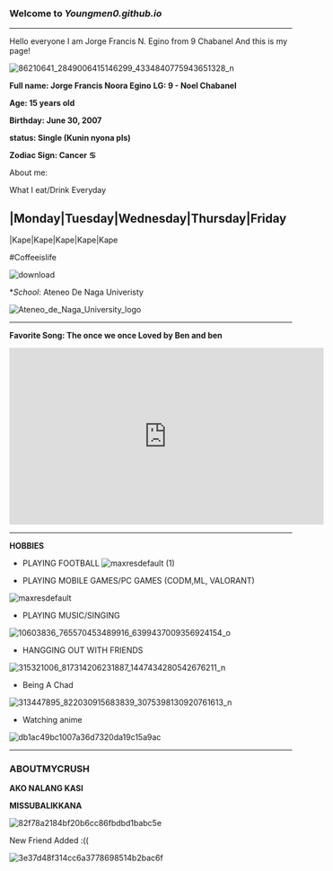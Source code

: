 
### Welcome to *Youngmen0.github.io* 
--------------
Hello everyone I am Jorge Francis N. Egino from 9 Chabanel And this is my page!




![86210641_2849006415146299_4334840775943651328_n](https://user-images.githubusercontent.com/118236253/203199472-04cd1e3f-f74d-4ab5-9784-2bb5cf1a97b7.jpg)

**Full name: Jorge Francis Noora Egino**
**LG: 9 - Noel Chabanel**

**Age: 15 years old**

**Birthday: June 30, 2007**

**status: Single (Kunin nyona pls)**

**Zodiac Sign: Cancer ♋**

About me:

What I eat/Drink Everyday

|Monday|Tuesday|Wednesday|Thursday|Friday
-------------------------------------------------
|Kape|Kape|Kape|Kape|Kape

#Coffeeislife

![download](https://user-images.githubusercontent.com/118236253/203209861-551f4a78-f21c-4c9f-bd1f-e1fd9407ade2.png)


**School*: Ateneo De Naga Univeristy


![Ateneo_de_Naga_University_logo](https://user-images.githubusercontent.com/118236253/203206455-ddacb7b4-7ea6-4d2f-9cfc-627c2732795e.png)


----------------------
**Favorite Song: The once we once Loved by Ben and ben**

<iframe width="560" height="315" src="https://www.youtube.com/embed/xifzlRqt0qo" title="YouTube video player" frameborder="0" allow="accelerometer; autoplay; clipboard-write; encrypted-media; gyroscope; picture-in-picture" allowfullscreen></iframe>

-----------------------------------

**HOBBIES**
- PLAYING FOOTBALL
![maxresdefault (1)](https://user-images.githubusercontent.com/118236253/203209491-4b155e8d-dbca-4db5-90fe-6c00fbd3bad9.jpg)


- PLAYING MOBILE GAMES/PC GAMES (CODM,ML, VALORANT)

![maxresdefault](https://user-images.githubusercontent.com/118236253/203209231-2a1a6ec7-9168-421d-82f6-6009de1d4091.jpg)


- PLAYING MUSIC/SINGING

![10603836_765570453489916_6399437009356924154_o](https://user-images.githubusercontent.com/118236253/203209110-a94c7fa1-0eab-48cd-99e3-9b8ef9f7284a.jpg)


- HANGGING OUT WITH FRIENDS

![315321006_817314206231887_1447434280542676211_n](https://user-images.githubusercontent.com/118236253/203208928-de88546e-d7d2-4402-8ffb-3686f83cf2b2.jpg)


- Being A Chad

![313447895_822030915683839_3075398130920761613_n](https://user-images.githubusercontent.com/118236253/203208309-e3241c2e-9b9d-4a65-95ea-ca66c3a91b99.png)
- Watching anime



![db1ac49bc1007a36d7320da19c15a9ac](https://user-images.githubusercontent.com/118236253/203457254-17206a45-9860-42b3-984a-f1c543411617.jpg)

----------------------------------------------------------------------------------------------------------------------------------------------------------

### ABOUTMYCRUSH

**AKO NALANG KASI**

**MISSUBALIKKANA**

![82f78a2184bf20b6cc86fbdbd1babc5e](https://user-images.githubusercontent.com/118236253/203458263-83589d98-3ce4-4d87-911f-9e1aee8daad4.jpg)

New Friend Added :((


![3e37d48f314cc6a3778698514b2bac6f](https://user-images.githubusercontent.com/118236253/203459505-2d10a2b6-3862-40dd-b3b6-7210d021c0f1.jpg)
